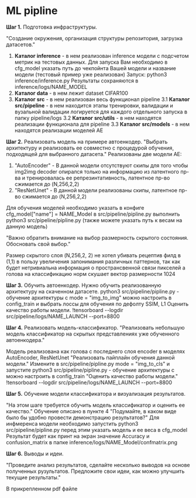 # ML pipline 

**Шаг 1.** Подготовка инфраструктуры.

"Создание окружения, организация структуры репозитория, загрузка датасетов."
1. **Каталог inference** - в нем реализован inference модели с подсчетом метрик на тестовых данных. Для запуска Вам необходимо в cfg_model указать путь до чекпойнта Вашей модели и название модели (тестовый пример уже реализован)
Запуск: python3  inference/inference.py Результаты сохраняются в inference/logs/NAME_MODEL
2. **Каталог data** - в нем лежит dataset CIFAR100
3. **Каталог src** - в нем реализован весь функционал pipeline 
3.1 **Каталог src/pipeline** - в нем находится этапы тренировки, валидации и вузальной валидации логируется для каждого отдельного запуска в папку pipeline/logs
3.2 **Каталог src/utils** - в нем находятся реализации функционала для pipeline
3.3 **Каталог src/models** - в нем находятся реализации моделей AE

**Шаг 2.** Реализовать модель на примере автоенкодер.
"Выбрать архитектуру и реализовать ее совместно с процедурой обучения, подходящей для выбранного датасета."
Реализованы две модели AE:
1. "AutoEncoder" - В данной модели отсутствуют скипы для того чтобы img2img decoder опирался только на информацию из латентного пр-ва и тренировалась ее репрезинтативность, латентное пр-во сжимается до (N,256,2,2)
2. "ResNetUnet" - В данной модели реализованы скипы, латентное пр-во сжимается до (N,256,2,2)


Для обучения моделей необходимо указать в конфиге cfg_model["name"] = NAME_Model в src/pipeline/pipline.py  выполнить python3 src/pipeline/pipline.py (также можете указать путь к весам на данную модель)

"Важно обратить внимание на выбор размерность скрытого состояния. Обосновать свой выбор."

Размер скрытого слоя (N,256,2, 2) не хотел убивать рецептив филд в (1,1) в пользу увеличения запонимания различных паттернов, так как будет нетривиальна информация о пространсвенной связи пикселей а голова на классификацию норм скушает вектор размерности 1024

**Шаг 3.** Обучить автоенкодер.
Нужно обучить реализованную архитектуру на скаченном датасете.
python3 src/pipeline/pipline.py - обучение архитектуры c mode = "img_to_img" можно настроить в config_train и выбрать лоссы для обучения по дефолту SSIM, L1
Оценить качество работы модели.
!tensorboard --logdir src/pipeline/logs/NAME_LAUNCH --port=8800

**Шаг 4.** Реализовать модель-классификатор.
"Реализовать небольшую модель классификатор на скрытых представлениях уже обученного автоенкодера."

Модель реализована как голова с последнего слоя encoder в моделях AutoEncoder, ResNetUnet
"Реализовать пайплайн обучения данной модели."
Измените в src/pipeline/pipline.py mode = "img_to_cls" и запустите python3 src/pipeline/pipline.py - обучение архитектуры c  можно настроить в config_train
"Оценить качество работы модели."
!tensorboard --logdir src/pipeline/logs/NAME_LAUNCH --port=8800


**Шаг 5.** Обучение модели классификатора и визуализация результатов.

"На этом шаге требуется обучить модель классификатор и оценить ее качество."
Обучение описано в пункте 4
"Подумайте, в каком виде было бы удобно провести демонстрацию результатов?"
Для инфмеренса модели необходимо запустить python3 src/pipeline/pipline.py перед этим указать модель и ее веса в cfg_model
Результат будет как принт на экран значение Accuracy и confusion_matrix в папке inference/logs/NAME_Model/confmatrix.png

**Шаг 6.** Выводы и идеи.

"Проведите анализ результатов, сделайте несколько выводов на основе полученных рузультатов.
Предложите свои идеи, как можно улучшить текущие результаты."

В прикрепленном pdf файле

